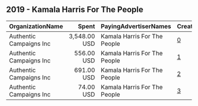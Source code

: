## 2019 - Kamala Harris For The People 
|OrganizationName|Spent|PayingAdvertiserNames|CreativeUrls|Impressions|Genders|AgeBrackets|CountryCodes|BillingAddresses|CandidateBallotInformation|
|:---|---:|:---|:---|---:|:---|:---|:---|:---|:---|
|Authentic Campaigns Inc|3,548.00 USD|Kamala Harris For The People|[0](https://www.snap.com/political-ads/asset/568ec39471595b2eb938c5d1bc2dceadfc0971b5ae1ca119ec5c8314d3932e27?mediaType=mp4)|906,376||30+|united states|"1211 Connecticut Ave,Washington,20036,US"||
|Authentic Campaigns Inc|556.00 USD|Kamala Harris For The People|[1](https://www.snap.com/political-ads/asset/568ec39471595b2eb938c5d1bc2dceadfc0971b5ae1ca119ec5c8314d3932e27?mediaType=mp4)|139,499||30+|united states|"1211 Connecticut Ave,Washington,20036,US"||
|Authentic Campaigns Inc|691.00 USD|Kamala Harris For The People|[2](https://www.snap.com/political-ads/asset/568ec39471595b2eb938c5d1bc2dceadfc0971b5ae1ca119ec5c8314d3932e27?mediaType=mp4)|83,285||21+|united states|"1211 Connecticut Ave,Washington,20036,US"||
|Authentic Campaigns Inc|74.00 USD|Kamala Harris For The People|[3](https://www.snap.com/political-ads/asset/d5e47b08e7cf758cc045ae6c04d130eda490387149e707554376cfd66c409aa3?mediaType=mp4)|8,660||25+|united states|"1211 Connecticut Ave,Washington,20036,US"||
